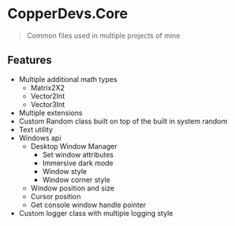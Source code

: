 # CopperDevs.Core

> Common files used in multiple projects of mine

## Features

- Multiple additional math types
  - Matrix2X2
  - Vector2Int
  - Vector3Int
- Multiple extensions
- Custom Random class built on top of the built in system random
- Text utility
- Windows api
  - Desktop Window Manager
    - Set window attributes
    - Immersive dark mode
    - Window style
    - Window corner style
  - Window position and size
  - Cursor position
  - Get console window handle pointer
- Custom logger class with multiple logging style